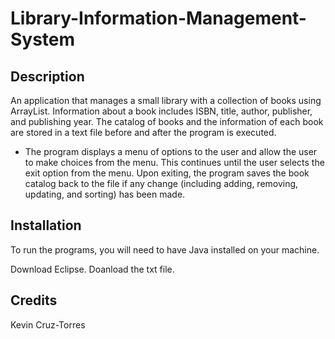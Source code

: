 # Library-Information-Management-System

## Description
An application that manages a small library with a collection of books using ArrayList. Information about a book includes ISBN, title, author, publisher, and publishing year. The catalog of books and the information of each book are stored in a text file before and after the program is executed.

- The program displays a menu of options to the user and allow the user to make choices from the menu. This continues until the user selects the exit option from the menu. Upon exiting, the program saves the book catalog back to the file if any change (including adding, removing, updating, and sorting) has been made.

## Installation
To run the programs, you will need to have Java installed on your machine.

Download Eclipse. Doanload the txt file.

## Credits

Kevin Cruz-Torres
